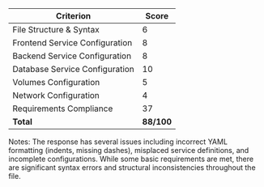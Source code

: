 | Criterion                      | Score      |
| ------------------------------ | ---------- |
| File Structure & Syntax        | 6          |
| Frontend Service Configuration | 8          |
| Backend Service Configuration  | 8          |
| Database Service Configuration | 10         |
| Volumes Configuration          | 5          |
| Network Configuration          | 4          |
| Requirements Compliance        | 37         |
| **Total**                      | **88/100** |

Notes:
The response has several issues including incorrect YAML formatting (indents, missing dashes), misplaced service definitions, and incomplete configurations. While some basic requirements are met, there are significant syntax errors and structural inconsistencies throughout the file.
